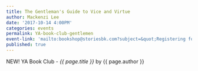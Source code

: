 ```yaml
---
title: The Gentleman's Guide to Vice and Virtue
author: Mackenzi Lee
date: '2017-10-14 4:00PM'
categories: events
permalink: YA-book-club-gentlemen
event-link: 'mailto:bookshop@storiesbk.com?subject=&quot;Registering for 10/14 YA Book Club&quot;'
published: true
---
```

NEW! YA Book Club - *{{ page.title }}* by {{ page.author }}
